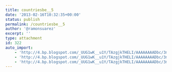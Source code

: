 ```yaml
---
title: countriesbe__5
date: '2013-02-16T10:32:35+00:00'
status: publish
permalink: /countriesbe__5
author: '@ramonsuarez'
excerpt: ''
type: attachment
id: 322
auto_import:
    - 'http://4.bp.blogspot.com/_UUG1wK__u1Y/TAzgjkTHELI/AAAAAAAADbc/3mBdv-cxQOU/s1600/countriesBE__5.png'
    - 'http://4.bp.blogspot.com/_UUG1wK__u1Y/TAzgjkTHELI/AAAAAAAADbc/3mBdv-cxQOU/s1600/countriesBE__5.png'
    - 'http://4.bp.blogspot.com/_UUG1wK__u1Y/TAzgjkTHELI/AAAAAAAADbc/3mBdv-cxQOU/s1600/countriesBE__5.png'
---
```

<!DOCTYPE html PUBLIC "-//W3C//DTD HTML 4.0 Transitional//EN" "http://www.w3.org/TR/REC-html40/loose.dtd">
<?xml encoding="UTF-8">
